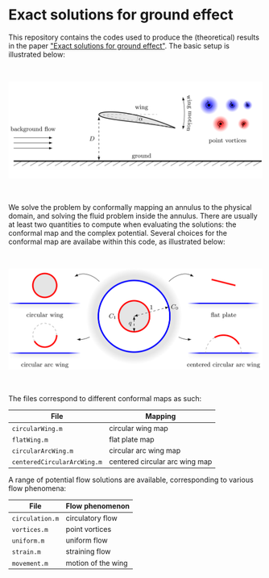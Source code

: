 # Exact solutions for ground effect

This repository contains the codes used to produce the (theoretical) results in the paper ["Exact solutions for ground effect"](https://arxiv.org/abs/1912.02713). The basic setup is illustrated below:

<br/>
<p align="center"> 
<img src="images/schematic.png?raw=true" width="700px">
</p>
<br/>

We solve the problem by conformally mapping an annulus to the physical domain, and solving the fluid problem inside the annulus. There are usually at least two quantities to compute when evaluating the solutions: the conformal map and the complex potential. Several choices for the conformal map are availabe within this code, as illustrated below:

<br/>
<p align="center"> 
<img src="images/conformal-maps.png?raw=true" width="700px">
</p>
<br/>

The files correspond to different conformal maps as such:

File | Mapping
------------ | -------------
```circularWing.m``` | circular wing map
```flatWing.m``` | flat plate map
```circularArcWing.m```| circular arc wing map
```centeredCircularArcWing.m``` | centered circular arc wing map

A range of potential flow solutions are available, corresponding to various flow phenomena:

File | Flow phenomenon
------------ | -------------
```circulation.m``` | circulatory flow
 ```vortices.m``` | point vortices
```uniform.m```| uniform flow
```strain.m``` | straining flow
```movement.m```| motion of the wing
